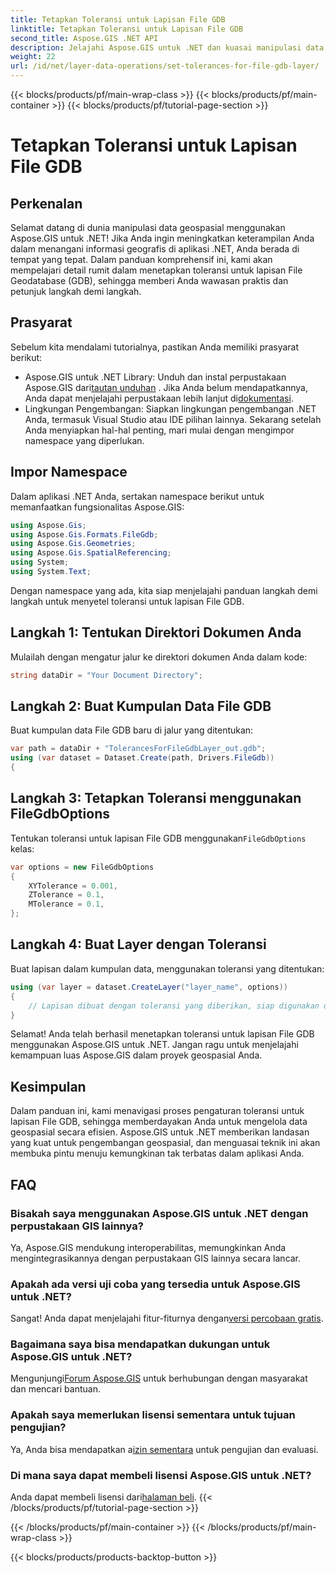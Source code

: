 ```yaml
---
title: Tetapkan Toleransi untuk Lapisan File GDB
linktitle: Tetapkan Toleransi untuk Lapisan File GDB
second_title: Aspose.GIS .NET API
description: Jelajahi Aspose.GIS untuk .NET dan kuasai manipulasi data geospasial. Tetapkan toleransi dengan mudah dengan panduan langkah demi langkah. Tingkatkan aplikasi .NET Anda.
weight: 22
url: /id/net/layer-data-operations/set-tolerances-for-file-gdb-layer/
---
```


{{< blocks/products/pf/main-wrap-class >}}
{{< blocks/products/pf/main-container >}}
{{< blocks/products/pf/tutorial-page-section >}}

# Tetapkan Toleransi untuk Lapisan File GDB

## Perkenalan
Selamat datang di dunia manipulasi data geospasial menggunakan Aspose.GIS untuk .NET! Jika Anda ingin meningkatkan keterampilan Anda dalam menangani informasi geografis di aplikasi .NET, Anda berada di tempat yang tepat. Dalam panduan komprehensif ini, kami akan mempelajari detail rumit dalam menetapkan toleransi untuk lapisan File Geodatabase (GDB), sehingga memberi Anda wawasan praktis dan petunjuk langkah demi langkah.
## Prasyarat
Sebelum kita mendalami tutorialnya, pastikan Anda memiliki prasyarat berikut:
-  Aspose.GIS untuk .NET Library: Unduh dan instal perpustakaan Aspose.GIS dari[tautan unduhan](https://releases.aspose.com/gis/net/) . Jika Anda belum mendapatkannya, Anda dapat menjelajahi perpustakaan lebih lanjut di[dokumentasi](https://reference.aspose.com/gis/net/).
- Lingkungan Pengembangan: Siapkan lingkungan pengembangan .NET Anda, termasuk Visual Studio atau IDE pilihan lainnya.
Sekarang setelah Anda menyiapkan hal-hal penting, mari mulai dengan mengimpor namespace yang diperlukan.
## Impor Namespace
Dalam aplikasi .NET Anda, sertakan namespace berikut untuk memanfaatkan fungsionalitas Aspose.GIS:
```csharp
using Aspose.Gis;
using Aspose.Gis.Formats.FileGdb;
using Aspose.Gis.Geometries;
using Aspose.Gis.SpatialReferencing;
using System;
using System.Text;
```
Dengan namespace yang ada, kita siap menjelajahi panduan langkah demi langkah untuk menyetel toleransi untuk lapisan File GDB.
## Langkah 1: Tentukan Direktori Dokumen Anda
Mulailah dengan mengatur jalur ke direktori dokumen Anda dalam kode:
```csharp
string dataDir = "Your Document Directory";
```
## Langkah 2: Buat Kumpulan Data File GDB
Buat kumpulan data File GDB baru di jalur yang ditentukan:
```csharp
var path = dataDir + "TolerancesForFileGdbLayer_out.gdb";
using (var dataset = Dataset.Create(path, Drivers.FileGdb))
{
```
## Langkah 3: Tetapkan Toleransi menggunakan FileGdbOptions
 Tentukan toleransi untuk lapisan File GDB menggunakan`FileGdbOptions` kelas:
```csharp
var options = new FileGdbOptions
{
    XYTolerance = 0.001,
    ZTolerance = 0.1,
    MTolerance = 0.1,
};
```
## Langkah 4: Buat Layer dengan Toleransi
Buat lapisan dalam kumpulan data, menggunakan toleransi yang ditentukan:
```csharp
using (var layer = dataset.CreateLayer("layer_name", options))
{
    // Lapisan dibuat dengan toleransi yang diberikan, siap digunakan dalam fitur/alat ArcGIS.
}
```
Selamat! Anda telah berhasil menetapkan toleransi untuk lapisan File GDB menggunakan Aspose.GIS untuk .NET. Jangan ragu untuk menjelajahi kemampuan luas Aspose.GIS dalam proyek geospasial Anda.
## Kesimpulan
Dalam panduan ini, kami menavigasi proses pengaturan toleransi untuk lapisan File GDB, sehingga memberdayakan Anda untuk mengelola data geospasial secara efisien. Aspose.GIS untuk .NET memberikan landasan yang kuat untuk pengembangan geospasial, dan menguasai teknik ini akan membuka pintu menuju kemungkinan tak terbatas dalam aplikasi Anda.
## FAQ
### Bisakah saya menggunakan Aspose.GIS untuk .NET dengan perpustakaan GIS lainnya?
Ya, Aspose.GIS mendukung interoperabilitas, memungkinkan Anda mengintegrasikannya dengan perpustakaan GIS lainnya secara lancar.
### Apakah ada versi uji coba yang tersedia untuk Aspose.GIS untuk .NET?
 Sangat! Anda dapat menjelajahi fitur-fiturnya dengan[versi percobaan gratis](https://releases.aspose.com/).
### Bagaimana saya bisa mendapatkan dukungan untuk Aspose.GIS untuk .NET?
 Mengunjungi[Forum Aspose.GIS](https://forum.aspose.com/c/gis/33) untuk berhubungan dengan masyarakat dan mencari bantuan.
### Apakah saya memerlukan lisensi sementara untuk tujuan pengujian?
 Ya, Anda bisa mendapatkan a[izin sementara](https://purchase.aspose.com/temporary-license/) untuk pengujian dan evaluasi.
### Di mana saya dapat membeli lisensi Aspose.GIS untuk .NET?
 Anda dapat membeli lisensi dari[halaman beli](https://purchase.aspose.com/buy).
{{< /blocks/products/pf/tutorial-page-section >}}

{{< /blocks/products/pf/main-container >}}
{{< /blocks/products/pf/main-wrap-class >}}

{{< blocks/products/products-backtop-button >}}
